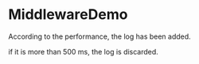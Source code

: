 # MiddlewareDemo

According to the performance, the log has been added.

if it is more than 500 ms, the log is discarded.
